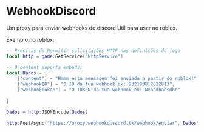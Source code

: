 # WebhookDiscord
Um proxy para enviar webhooks do discord
Util para usar no roblox.

Exemplo no roblox:
```lua
-- Precisas de Permitir solicitações HTTP nas definições do jogo
local http = game:GetService("HttpService")

-- O content suporta embeds! 
local Dados = {
	["content"] = "Hmmm esta mensagem foi enviada a partir do roblox!",
	["webhookID"] = "O ID da tua webhook ex: 932183812832813",
	["webhookToken"] = "O TOKEN da tua webhook ex: Nxhadhahsdhe"
	
}

Dados = http:JSONEncode(Dados)

http:PostAsync("https://proxy.webhookdiscord.tk/webhook/enviar", Dados)
```

